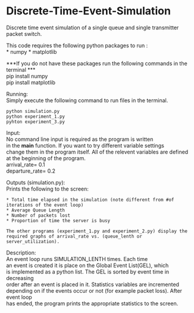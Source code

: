 # Discrete-Time-Event-Simulation
Discrete time event simulation of a single queue and single transmitter packet switch.


This code requires the following python packages
to run :  
	* numpy
	* matplotlib

***If you do not have these packages run the following commands in the terminal ***  
	pip install numpy   
	pip install matplotlib  


Running:   
Simply execute the following command to run files in the terminal.   

	python simulation.py  
	python experiment_1.py  
	pyhton experiment_3.py  

Input:    
	No command line input is required as the program is written  
	in the __main__ function. If you want to try different variable settings  
	change them in the program itself. All of the relevent variables are defined   
	at the beginning of the program.   
	arrival_rate= 0.1  
	departure_rate= 0.2  

Outputs (simulation.py):   
Prints the following to the screen:   
	
	* Total time elapsed in the simulation (note different from #of iterations of the event loop)
	* Average Queue Length 
	* Number of packets lost
	* Proportion of time the server is busy 

	The other programs (experiment_1.py and experiment_2.py) display the  
	required graphs of arrival_rate vs. (queue_lenth or server_utilization).  

Description:   
	An event loop runs SIMULATION_LENTH times. Each time   
	an event is created it is place on the Global Event List(GEL), which  
	is implemented as a python list. The GEL is sorted by event time in decreasing  
	order after an event is placed in it. Statistics variables are incremented  
	depending on if the events occur or not (for example packet loss). After event loop  
	has ended, the program prints the appropriate statistics to the screen.   
